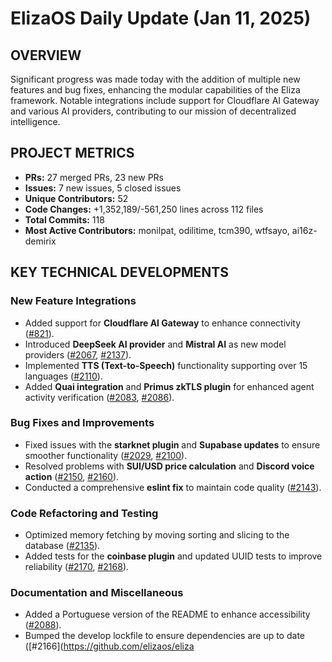 # ElizaOS Daily Update (Jan 11, 2025)

## OVERVIEW 
Significant progress was made today with the addition of multiple new features and bug fixes, enhancing the modular capabilities of the Eliza framework. Notable integrations include support for Cloudflare AI Gateway and various AI providers, contributing to our mission of decentralized intelligence.

## PROJECT METRICS
- **PRs:** 27 merged PRs, 23 new PRs
- **Issues:** 7 new issues, 5 closed issues
- **Unique Contributors:** 52
- **Code Changes:** +1,352,189/-561,250 lines across 112 files
- **Total Commits:** 118
- **Most Active Contributors:** monilpat, odilitime, tcm390, wtfsayo, ai16z-demirix

## KEY TECHNICAL DEVELOPMENTS

### New Feature Integrations
- Added support for **Cloudflare AI Gateway** to enhance connectivity ([#821](https://github.com/elizaos/eliza/pull/821)).
- Introduced **DeepSeek AI provider** and **Mistral AI** as new model providers ([#2067](https://github.com/elizaos/eliza/pull/2067), [#2137](https://github.com/elizaos/eliza/pull/2137)).
- Implemented **TTS (Text-to-Speech)** functionality supporting over 15 languages ([#2110](https://github.com/elizaos/eliza/pull/2110)).
- Added **Quai integration** and **Primus zkTLS plugin** for enhanced agent activity verification ([#2083](https://github.com/elizaos/eliza/pull/2083), [#2086](https://github.com/elizaos/eliza/pull/2086)).

### Bug Fixes and Improvements
- Fixed issues with the **starknet plugin** and **Supabase updates** to ensure smoother functionality ([#2029](https://github.com/elizaos/eliza/pull/2029), [#2100](https://github.com/elizaos/eliza/pull/2100)).
- Resolved problems with **SUI/USD price calculation** and **Discord voice action** ([#2150](https://github.com/elizaos/eliza/pull/2150), [#2160](https://github.com/elizaos/eliza/pull/2160)).
- Conducted a comprehensive **eslint fix** to maintain code quality ([#2143](https://github.com/elizaos/eliza/pull/2143)).

### Code Refactoring and Testing
- Optimized memory fetching by moving sorting and slicing to the database ([#2135](https://github.com/elizaos/eliza/pull/2135)).
- Added tests for the **coinbase plugin** and updated UUID tests to improve reliability ([#2170](https://github.com/elizaos/eliza/pull/2170), [#2168](https://github.com/elizaos/eliza/pull/2168)).

### Documentation and Miscellaneous
- Added a Portuguese version of the README to enhance accessibility ([#2088](https://github.com/elizaos/eliza/pull/2088)).
- Bumped the develop lockfile to ensure dependencies are up to date ([#2166](https://github.com/elizaos/eliza